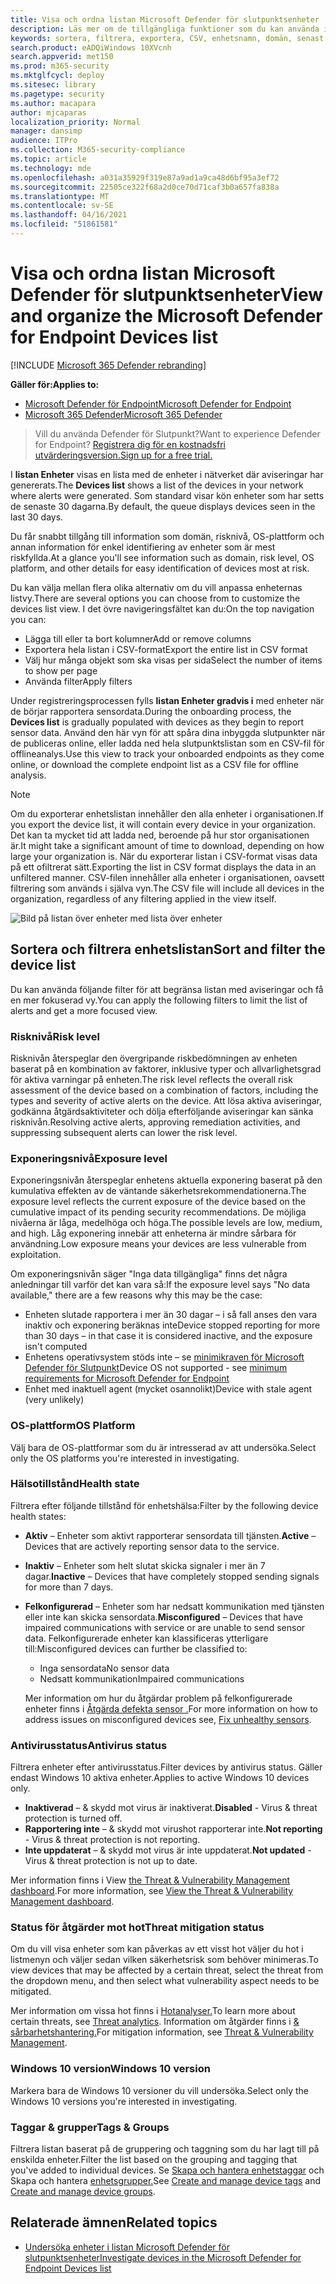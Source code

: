 ```yaml
---
title: Visa och ordna listan Microsoft Defender för slutpunktsenheter
description: Läs mer om de tillgängliga funktioner som du kan använda i listan Enheter, till exempel sortering, filtrering och export av listan för att förbättra undersökningar.
keywords: sortera, filtrera, exportera, CSV, enhetsnamn, domän, senast sedd, intern IP, hälsotillstånd, aktiva varningar, aktiv identifiering av skadlig kod, hotkategori, granska varningar, nätverk, anslutning, skadlig programvara, typ, lösenords stjäla, utpressningstrojan, sårbarhet, hot, allmän skadlig kod, oönskad programvara
search.product: eADQiWindows 10XVcnh
search.appverid: met150
ms.prod: m365-security
ms.mktglfcycl: deploy
ms.sitesec: library
ms.pagetype: security
ms.author: macapara
author: mjcaparas
localization_priority: Normal
manager: dansimp
audience: ITPro
ms.collection: M365-security-compliance
ms.topic: article
ms.technology: mde
ms.openlocfilehash: a031a35929f319e87a9ad1a9ca48d6bf95a3ef72
ms.sourcegitcommit: 22505ce322f68a2d0ce70d71caf3b0a657fa838a
ms.translationtype: MT
ms.contentlocale: sv-SE
ms.lasthandoff: 04/16/2021
ms.locfileid: "51861581"
---
```

# <a name="view-and-organize-the-microsoft-defender-for-endpoint-devices-list"></a><span data-ttu-id="f0ab4-104">Visa och ordna listan Microsoft Defender för slutpunktsenheter</span><span class="sxs-lookup"><span data-stu-id="f0ab4-104">View and organize the Microsoft Defender for Endpoint Devices list</span></span>

[!INCLUDE [Microsoft 365 Defender rebranding](../../includes/microsoft-defender.md)]


<span data-ttu-id="f0ab4-105">**Gäller för:**</span><span class="sxs-lookup"><span data-stu-id="f0ab4-105">**Applies to:**</span></span>
- [<span data-ttu-id="f0ab4-106">Microsoft Defender för Endpoint</span><span class="sxs-lookup"><span data-stu-id="f0ab4-106">Microsoft Defender for Endpoint</span></span>](https://go.microsoft.com/fwlink/p/?linkid=2154037)
- [<span data-ttu-id="f0ab4-107">Microsoft 365 Defender</span><span class="sxs-lookup"><span data-stu-id="f0ab4-107">Microsoft 365 Defender</span></span>](https://go.microsoft.com/fwlink/?linkid=2118804)

> <span data-ttu-id="f0ab4-108">Vill du använda Defender för Slutpunkt?</span><span class="sxs-lookup"><span data-stu-id="f0ab4-108">Want to experience Defender for Endpoint?</span></span> [<span data-ttu-id="f0ab4-109">Registrera dig för en kostnadsfri utvärderingsversion.</span><span class="sxs-lookup"><span data-stu-id="f0ab4-109">Sign up for a free trial.</span></span>](https://www.microsoft.com/microsoft-365/windows/microsoft-defender-atp?ocid=docs-wdatp-machinesview-abovefoldlink)


<span data-ttu-id="f0ab4-110">I **listan Enheter** visas en lista med de enheter i nätverket där aviseringar har genererats.</span><span class="sxs-lookup"><span data-stu-id="f0ab4-110">The **Devices list** shows a list of the devices in your network where alerts were generated.</span></span> <span data-ttu-id="f0ab4-111">Som standard visar kön enheter som har setts de senaste 30 dagarna.</span><span class="sxs-lookup"><span data-stu-id="f0ab4-111">By default, the queue displays devices seen in the last 30 days.</span></span>  

<span data-ttu-id="f0ab4-112">Du får snabbt tillgång till information som domän, risknivå, OS-plattform och annan information för enkel identifiering av enheter som är mest riskfyllda.</span><span class="sxs-lookup"><span data-stu-id="f0ab4-112">At a glance you'll see information such as domain, risk level, OS platform, and other details for easy identification of devices most at risk.</span></span>

<span data-ttu-id="f0ab4-113">Du kan välja mellan flera olika alternativ om du vill anpassa enheternas listvy.</span><span class="sxs-lookup"><span data-stu-id="f0ab4-113">There are several options you can choose from to customize the devices list view.</span></span> <span data-ttu-id="f0ab4-114">I det övre navigeringsfältet kan du:</span><span class="sxs-lookup"><span data-stu-id="f0ab4-114">On the top navigation you can:</span></span>

- <span data-ttu-id="f0ab4-115">Lägga till eller ta bort kolumner</span><span class="sxs-lookup"><span data-stu-id="f0ab4-115">Add or remove columns</span></span>
- <span data-ttu-id="f0ab4-116">Exportera hela listan i CSV-format</span><span class="sxs-lookup"><span data-stu-id="f0ab4-116">Export the entire list in CSV format</span></span>
- <span data-ttu-id="f0ab4-117">Välj hur många objekt som ska visas per sida</span><span class="sxs-lookup"><span data-stu-id="f0ab4-117">Select the number of items to show per page</span></span>
- <span data-ttu-id="f0ab4-118">Använda filter</span><span class="sxs-lookup"><span data-stu-id="f0ab4-118">Apply filters</span></span>

<span data-ttu-id="f0ab4-119">Under registreringsprocessen fylls **listan Enheter gradvis i** med enheter när de börjar rapportera sensordata.</span><span class="sxs-lookup"><span data-stu-id="f0ab4-119">During the onboarding process, the **Devices list** is gradually populated with devices as they begin to report sensor data.</span></span> <span data-ttu-id="f0ab4-120">Använd den här vyn för att spåra dina inbyggda slutpunkter när de publiceras online, eller ladda ned hela slutpunktslistan som en CSV-fil för offlineanalys.</span><span class="sxs-lookup"><span data-stu-id="f0ab4-120">Use this view to track your onboarded endpoints as they come online, or download the complete endpoint list as a CSV file for offline analysis.</span></span>

>[!NOTE]
> <span data-ttu-id="f0ab4-121">Om du exporterar enhetslistan innehåller den alla enheter i organisationen.</span><span class="sxs-lookup"><span data-stu-id="f0ab4-121">If you export the device list, it will contain every device in your organization.</span></span> <span data-ttu-id="f0ab4-122">Det kan ta mycket tid att ladda ned, beroende på hur stor organisationen är.</span><span class="sxs-lookup"><span data-stu-id="f0ab4-122">It might take a significant amount of time to download, depending on how large your organization is.</span></span> <span data-ttu-id="f0ab4-123">När du exporterar listan i CSV-format visas data på ett ofiltrerat sätt.</span><span class="sxs-lookup"><span data-stu-id="f0ab4-123">Exporting the list in CSV format displays the data in an unfiltered manner.</span></span> <span data-ttu-id="f0ab4-124">CSV-filen innehåller alla enheter i organisationen, oavsett filtrering som används i själva vyn.</span><span class="sxs-lookup"><span data-stu-id="f0ab4-124">The CSV file will include all devices in the organization, regardless of any filtering applied in the view itself.</span></span>

![Bild på listan över enheter med lista över enheter](images/device-list.png)

## <a name="sort-and-filter-the-device-list"></a><span data-ttu-id="f0ab4-126">Sortera och filtrera enhetslistan</span><span class="sxs-lookup"><span data-stu-id="f0ab4-126">Sort and filter the device list</span></span>

<span data-ttu-id="f0ab4-127">Du kan använda följande filter för att begränsa listan med aviseringar och få en mer fokuserad vy.</span><span class="sxs-lookup"><span data-stu-id="f0ab4-127">You can apply the following filters to limit the list of alerts and get a more focused view.</span></span>

### <a name="risk-level"></a><span data-ttu-id="f0ab4-128">Risknivå</span><span class="sxs-lookup"><span data-stu-id="f0ab4-128">Risk level</span></span>

<span data-ttu-id="f0ab4-129">Risknivån återspeglar den övergripande riskbedömningen av enheten baserat på en kombination av faktorer, inklusive typer och allvarlighetsgrad för aktiva varningar på enheten.</span><span class="sxs-lookup"><span data-stu-id="f0ab4-129">The risk level reflects the overall risk assessment of the device based on a combination of factors, including the types and severity of active alerts on the device.</span></span> <span data-ttu-id="f0ab4-130">Att lösa aktiva aviseringar, godkänna åtgärdsaktiviteter och dölja efterföljande aviseringar kan sänka risknivån.</span><span class="sxs-lookup"><span data-stu-id="f0ab4-130">Resolving active alerts, approving remediation activities, and suppressing subsequent alerts can lower the risk level.</span></span>

### <a name="exposure-level"></a><span data-ttu-id="f0ab4-131">Exponeringsnivå</span><span class="sxs-lookup"><span data-stu-id="f0ab4-131">Exposure level</span></span>

<span data-ttu-id="f0ab4-132">Exponeringsnivån återspeglar enhetens aktuella exponering baserat på den kumulativa effekten av de väntande säkerhetsrekommendationerna.</span><span class="sxs-lookup"><span data-stu-id="f0ab4-132">The exposure level reflects the current exposure of the device based on the cumulative impact of its pending security recommendations.</span></span> <span data-ttu-id="f0ab4-133">De möjliga nivåerna är låga, medelhöga och höga.</span><span class="sxs-lookup"><span data-stu-id="f0ab4-133">The possible levels are low, medium, and high.</span></span> <span data-ttu-id="f0ab4-134">Låg exponering innebär att enheterna är mindre sårbara för användning.</span><span class="sxs-lookup"><span data-stu-id="f0ab4-134">Low exposure means your devices are less vulnerable from exploitation.</span></span>

<span data-ttu-id="f0ab4-135">Om exponeringsnivån säger "Inga data tillgängliga" finns det några anledningar till varför det kan vara så:</span><span class="sxs-lookup"><span data-stu-id="f0ab4-135">If the exposure level says "No data available," there are a few reasons why this may be the case:</span></span>

- <span data-ttu-id="f0ab4-136">Enheten slutade rapportera i mer än 30 dagar – i så fall anses den vara inaktiv och exponering beräknas inte</span><span class="sxs-lookup"><span data-stu-id="f0ab4-136">Device stopped reporting for more than 30 days – in that case it is considered inactive, and the exposure isn't computed</span></span>
- <span data-ttu-id="f0ab4-137">Enhetens operativsystem stöds inte – se [minimikraven för Microsoft Defender för Slutpunkt](minimum-requirements.md)</span><span class="sxs-lookup"><span data-stu-id="f0ab4-137">Device OS not supported - see [minimum requirements for Microsoft Defender for Endpoint](minimum-requirements.md)</span></span>
- <span data-ttu-id="f0ab4-138">Enhet med inaktuell agent (mycket osannolikt)</span><span class="sxs-lookup"><span data-stu-id="f0ab4-138">Device with stale agent (very unlikely)</span></span>

### <a name="os-platform"></a><span data-ttu-id="f0ab4-139">OS-plattform</span><span class="sxs-lookup"><span data-stu-id="f0ab4-139">OS Platform</span></span>

<span data-ttu-id="f0ab4-140">Välj bara de OS-plattformar som du är intresserad av att undersöka.</span><span class="sxs-lookup"><span data-stu-id="f0ab4-140">Select only the OS platforms you're interested in investigating.</span></span>

### <a name="health-state"></a><span data-ttu-id="f0ab4-141">Hälsotillstånd</span><span class="sxs-lookup"><span data-stu-id="f0ab4-141">Health state</span></span>

<span data-ttu-id="f0ab4-142">Filtrera efter följande tillstånd för enhetshälsa:</span><span class="sxs-lookup"><span data-stu-id="f0ab4-142">Filter by the following device health states:</span></span>

- <span data-ttu-id="f0ab4-143">**Aktiv** – Enheter som aktivt rapporterar sensordata till tjänsten.</span><span class="sxs-lookup"><span data-stu-id="f0ab4-143">**Active** – Devices that are actively reporting sensor data to the service.</span></span>
- <span data-ttu-id="f0ab4-144">**Inaktiv** – Enheter som helt slutat skicka signaler i mer än 7 dagar.</span><span class="sxs-lookup"><span data-stu-id="f0ab4-144">**Inactive** – Devices that have completely stopped sending signals for more than 7 days.</span></span>
- <span data-ttu-id="f0ab4-145">**Felkonfigurerad** – Enheter som har nedsatt kommunikation med tjänsten eller inte kan skicka sensordata.</span><span class="sxs-lookup"><span data-stu-id="f0ab4-145">**Misconfigured** – Devices that have impaired communications with service or are unable to send sensor data.</span></span> <span data-ttu-id="f0ab4-146">Felkonfigurerade enheter kan klassificeras ytterligare till:</span><span class="sxs-lookup"><span data-stu-id="f0ab4-146">Misconfigured devices can further be classified to:</span></span>
  - <span data-ttu-id="f0ab4-147">Inga sensordata</span><span class="sxs-lookup"><span data-stu-id="f0ab4-147">No sensor data</span></span>
  - <span data-ttu-id="f0ab4-148">Nedsatt kommunikation</span><span class="sxs-lookup"><span data-stu-id="f0ab4-148">Impaired communications</span></span>

  <span data-ttu-id="f0ab4-149">Mer information om hur du åtgärdar problem på felkonfigurerade enheter finns i [Åtgärda defekta sensor .](fix-unhealthy-sensors.md)</span><span class="sxs-lookup"><span data-stu-id="f0ab4-149">For more information on how to address issues on misconfigured devices see, [Fix unhealthy sensors](fix-unhealthy-sensors.md).</span></span>

### <a name="antivirus-status"></a><span data-ttu-id="f0ab4-150">Antivirusstatus</span><span class="sxs-lookup"><span data-stu-id="f0ab4-150">Antivirus status</span></span>

<span data-ttu-id="f0ab4-151">Filtrera enheter efter antivirusstatus.</span><span class="sxs-lookup"><span data-stu-id="f0ab4-151">Filter devices by antivirus status.</span></span> <span data-ttu-id="f0ab4-152">Gäller endast Windows 10 aktiva enheter.</span><span class="sxs-lookup"><span data-stu-id="f0ab4-152">Applies to active Windows 10 devices only.</span></span>

- <span data-ttu-id="f0ab4-153">**Inaktiverad** – & skydd mot virus är inaktiverat.</span><span class="sxs-lookup"><span data-stu-id="f0ab4-153">**Disabled** - Virus & threat protection is turned off.</span></span>
- <span data-ttu-id="f0ab4-154">**Rapportering inte** – & skydd mot virushot rapporterar inte.</span><span class="sxs-lookup"><span data-stu-id="f0ab4-154">**Not reporting** - Virus & threat protection is not reporting.</span></span>
- <span data-ttu-id="f0ab4-155">**Inte uppdaterat** – & skydd mot virus är inte uppdaterat.</span><span class="sxs-lookup"><span data-stu-id="f0ab4-155">**Not updated** - Virus & threat protection is not up to date.</span></span>

<span data-ttu-id="f0ab4-156">Mer information finns i View [the Threat & Vulnerability Management dashboard](tvm-dashboard-insights.md).</span><span class="sxs-lookup"><span data-stu-id="f0ab4-156">For more information, see [View the Threat & Vulnerability Management dashboard](tvm-dashboard-insights.md).</span></span>

### <a name="threat-mitigation-status"></a><span data-ttu-id="f0ab4-157">Status för åtgärder mot hot</span><span class="sxs-lookup"><span data-stu-id="f0ab4-157">Threat mitigation status</span></span>

<span data-ttu-id="f0ab4-158">Om du vill visa enheter som kan påverkas av ett visst hot väljer du hot i listmenyn och väljer sedan vilken säkerhetsrisk som behöver minimeras.</span><span class="sxs-lookup"><span data-stu-id="f0ab4-158">To view devices that may be affected by a certain threat, select the threat from the dropdown menu, and then select what vulnerability aspect needs to be mitigated.</span></span>

<span data-ttu-id="f0ab4-159">Mer information om vissa hot finns i [Hotanalyser.](threat-analytics.md)</span><span class="sxs-lookup"><span data-stu-id="f0ab4-159">To learn more about certain threats, see [Threat analytics](threat-analytics.md).</span></span> <span data-ttu-id="f0ab4-160">Information om åtgärder finns i [& sårbarhetshantering.](next-gen-threat-and-vuln-mgt.md)</span><span class="sxs-lookup"><span data-stu-id="f0ab4-160">For mitigation information, see [Threat & Vulnerability Management](next-gen-threat-and-vuln-mgt.md).</span></span>

### <a name="windows-10-version"></a><span data-ttu-id="f0ab4-161">Windows 10 version</span><span class="sxs-lookup"><span data-stu-id="f0ab4-161">Windows 10 version</span></span>

<span data-ttu-id="f0ab4-162">Markera bara de Windows 10 versioner du vill undersöka.</span><span class="sxs-lookup"><span data-stu-id="f0ab4-162">Select only the Windows 10 versions you're interested in investigating.</span></span>

### <a name="tags--groups"></a><span data-ttu-id="f0ab4-163">Taggar & grupper</span><span class="sxs-lookup"><span data-stu-id="f0ab4-163">Tags & Groups</span></span>

<span data-ttu-id="f0ab4-164">Filtrera listan baserat på de gruppering och taggning som du har lagt till på enskilda enheter.</span><span class="sxs-lookup"><span data-stu-id="f0ab4-164">Filter the list based on the grouping and tagging that you've added to individual devices.</span></span> <span data-ttu-id="f0ab4-165">Se [Skapa och hantera enhetstaggar](machine-tags.md) och Skapa och hantera [enhetsgrupper.](machine-groups.md)</span><span class="sxs-lookup"><span data-stu-id="f0ab4-165">See [Create and manage device tags](machine-tags.md) and [Create and manage device groups](machine-groups.md).</span></span>

## <a name="related-topics"></a><span data-ttu-id="f0ab4-166">Relaterade ämnen</span><span class="sxs-lookup"><span data-stu-id="f0ab4-166">Related topics</span></span>

- [<span data-ttu-id="f0ab4-167">Undersöka enheter i listan Microsoft Defender för slutpunktsenheter</span><span class="sxs-lookup"><span data-stu-id="f0ab4-167">Investigate devices in the Microsoft Defender for Endpoint Devices list</span></span>](investigate-machines.md)

